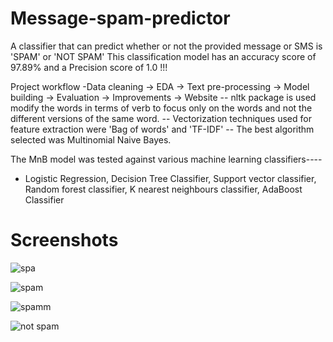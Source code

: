 # Message-spam-predictor
A classifier that can predict whether or not the provided message or SMS is 'SPAM' or 'NOT SPAM'
This classification model has an accuracy score of 97.89% and a Precision score of 1.0 !!!

Project workflow
-Data cleaning -> EDA -> Text pre-processing -> Model building -> Evaluation -> Improvements -> Website
-- nltk package is used modify the words in terms of verb to focus only on the words and not the different versions of the same word.
-- Vectorization techniques used for feature extraction were 'Bag of words' and 'TF-IDF'
-- The best algorithm selected was Multinomial Naive Bayes.

The MnB model was tested against various machine learning classifiers----
- Logistic Regression, Decision Tree Classifier, Support vector classifier, Random forest classifier, K nearest neighbours classifier, AdaBoost Classifier

# Screenshots
![spa](https://user-images.githubusercontent.com/93179217/213879095-fe18d042-7675-4f63-b2b8-2ff1ebc7b3e6.png)

![spam](https://user-images.githubusercontent.com/93179217/213879099-5858e706-e8db-493d-87a3-1da343c6ec0d.png)

![spamm](https://user-images.githubusercontent.com/93179217/213879106-35b095d2-42fe-4232-84d2-32f856e9c4c3.png)

![not spam](https://user-images.githubusercontent.com/93179217/213878469-58c455df-6bf7-4225-9cdb-58134f1777f0.png)






